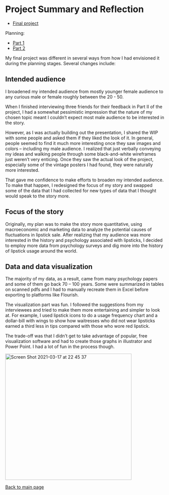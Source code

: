 # Project Summary and Reflection

* [Final project](https://carnegiemellon.shorthandstories.com/lipstick--the-defier-of-tough-times-/index.html)

Planning:
* [Part 1](final_project_part1.md)
* [Part 2](final_project_part2.md)

My final project was different in several ways from how I had envisioned it during the planning stages. Several changes include:

## Intended audience

I broadened my intended audience from mostly younger female audience to any curious male or female roughly between the 20 - 50. 

When I finished interviewing three friends for their feedback in Part II of the project, I had a somewhat pessimistic impression that the nature of my chosen topic meant I couldn’t expect most male audience to be interested in the story. 

However, as I was actually building out the presentation, I shared the WIP with some people and asked them if they liked the look of it. In general, people seemed to find it much more interesting once they saw images and colors – including my male audience. I realized that just verbally conveying my ideas and walking people through some black-and-white wireframes just weren’t very enticing. Once they saw the actual look of the project, especially some of the vintage posters I had found, they were naturally more interested.

That gave me confidence to make efforts to broaden my intended audience. To make that happen, I redesigned the focus of my story and swapped some of the data that I had collected for new types of data that I thought would speak to the story more.

## Focus of the story

Originally, my plan was to make the story more quantitative, using macroeconomic and marketing data to analyze the potential causes of fluctuations in lipstick sale. After realizing that my audience was more interested in the history and psychology associated with lipsticks, I decided to employ more data from psychology surveys and dig more into the history of lipstick usage around the world.

## Data and data visualization   

The majority of my data, as a result, came from many psychology papers and some of them go back 70 – 100 years. Some were summarized in tables on scanned pdfs and I had to manually recreate them in Excel before exporting to platforms like Flourish.

The visualization part was fun. I followed the suggestions from my interviewees and tried to make them more entertaining and simpler to look at. For example, I used lipstick icons to do a usage frequency chart and a dollar-bill with wings to show how waitresses who did not wear lipsticks earned a third less in tips compared with those who wore red lipstick. 

The trade-off was that I didn’t get to take advantage of popular, free visualization software and had to create those graphs in illustrator and Power Point. I had a lot of fun in the process though.

<img width="400" alt="Screen Shot 2021-03-17 at 22 45 37" src="https://user-images.githubusercontent.com/78333023/111565906-91f97b80-8772-11eb-8783-7392817fbb5e.png">

[Back to main page](README.md)
